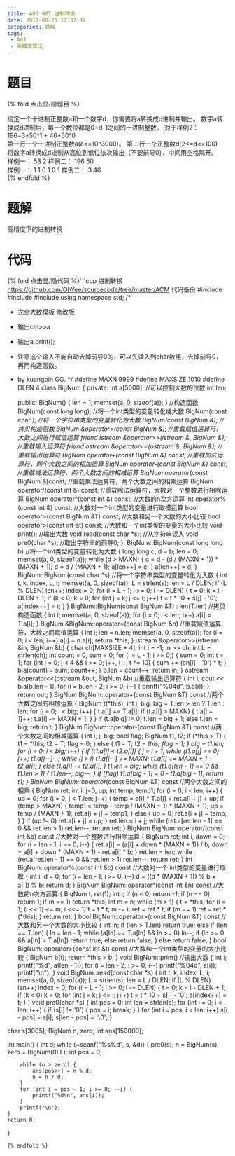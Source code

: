 ```yaml
---
title: AOJ 907.进制转换
date: 2017-08-25 17:37:09
categories: 题解
tags:
 - AOJ
 - 高精度算法
---
```


# 题目

{% fold 点击显/隐题目 %}
<div class="oj"><div class="part" title="Description">
给定一个十进制正整数a和一个数字d，你需要将a转换成d进制并输出。
数字a转换成d进制后，每一个数位都是0~d-1之间的十进制整数。
对于样例2：
196=3*50^1 + 46*50^0

</div><div class="part" title="Input">
第一行一个十进制正整数a(a&lt;=10^3000)。
第二行一个正整数d(2&lt;=d&lt;=100)

</div><div class="part" title="Output">
将数字a转换成d进制从高位到低位依次输出（不要前导0），中间用空格隔开。

</div><div class="samp"><div class="clear"></div><div class="input part" title="Sample Input">
样例一：
53
2
样例二：
196
50

</div><div class="output part" title="Sample Output">
样例一：
1
1
0
1
0
1
样例二：
3
46

</div><div class="clear"></div></div></div>
{% endfold %}

<!--more-->
# 题解
高精度下的进制转换  

# 代码
{% fold 点击显/隐代码 %}```cpp 进制转换 https://github.com/OhYee/sourcecode/tree/master/ACM 代码备份
#include <cstdio>
#include <cstring>
#include <iostream>
using namespace std;
/*
* 完全大数模板 修改版
* 输出cin>>a
* 输出a.print();
* 注意这个输入不能自动去掉前导0的，可以先读入到char数组，去掉前导0，再用构造函数。
* by kuangbin GG.
*/
#define MAXN 9999
#define MAXSIZE 1010
#define DLEN 4
class BigNum {
  private:
    int a[5000]; //可以控制大数的位数
    int len;

  public:
    BigNum() {
        len = 1;
        memset(a, 0, sizeof(a));
    }                        //构造函数
    BigNum(const long long); //将一个int类型的变量转化成大数
    BigNum(const char *);    //将一个字符串类型的变量转化为大数
    BigNum(const BigNum &);  //拷贝构造函数
    BigNum &operator=(const BigNum &); //重载赋值运算符，大数之间进行赋值运算
    friend istream &operator>>(istream &, BigNum &); //重载输入运算符
    friend ostream &operator<<(ostream &, BigNum &); //重载输出运算符
    BigNum
    operator+(const BigNum &) const; //重载加法运算符，两个大数之间的相加运算
    BigNum
    operator-(const BigNum &) const; //重载减法运算符，两个大数之间的相减运算
    BigNum
    operator*(const BigNum &)const; //重载乘法运算符，两个大数之间的相乘运算
    BigNum
    operator/(const int &) const; //重载除法运算符，大数对一个整数进行相除运算
    BigNum operator^(const int &) const; //大数的n次方运算
    int operator%(const int &) const; //大数对一个int类型的变量进行取模运算
    bool operator>(const BigNum &T) const; //大数和另一个大数的大小比较
    bool operator>(const int &t) const; //大数和一个int类型的变量的大小比较
    void print();                       //输出大数
    void read(const char *s);           //从字符串读入
    void pre0(char *s);                 //取出字符串的前导0;
};
BigNum::BigNum(const long long b) //将一个int类型的变量转化为大数
{
    long long c, d = b;
    len = 0;
    memset(a, 0, sizeof(a));
    while (d > MAXN) {
        c = d - (d / (MAXN + 1)) * (MAXN + 1);
        d = d / (MAXN + 1);
        a[len++] = c;
    }
    a[len++] = d;
}
BigNum::BigNum(const char *s) //将一个字符串类型的变量转化为大数
{
    int t, k, index, L, i;
    memset(a, 0, sizeof(a));
    L = strlen(s);
    len = L / DLEN;
    if (L % DLEN)
        len++;
    index = 0;
    for (i = L - 1; i >= 0; i -= DLEN) {
        t = 0;
        k = i - DLEN + 1;
        if (k < 0)
            k = 0;
        for (int j = k; j <= i; j++)
            t = t * 10 + s[j] - '0';
        a[index++] = t;
    }
}
BigNum::BigNum(const BigNum &T)
    : len(T.len) //拷贝构造函数
{
    int i;
    memset(a, 0, sizeof(a));
    for (i = 0; i < len; i++)
        a[i] = T.a[i];
}
BigNum &BigNum::operator=(const BigNum &n) //重载赋值运算符，大数之间赋值运算
{
    int i;
    len = n.len;
    memset(a, 0, sizeof(a));
    for (i = 0; i < len; i++)
        a[i] = n.a[i];
    return *this;
}
istream &operator>>(istream &in, BigNum &b) {
    char ch[MAXSIZE * 4];
    int i = -1;
    in >> ch;
    int L = strlen(ch);
    int count = 0, sum = 0;
    for (i = L - 1; i >= 0;) {
        sum = 0;
        int t = 1;
        for (int j = 0; j < 4 && i >= 0; j++, i--, t *= 10) {
            sum += (ch[i] - '0') * t;
        }
        b.a[count] = sum;
        count++;
    }
    b.len = count++;
    return in;
}
ostream &operator<<(ostream &out, BigNum &b) //重载输出运算符
{
    int i;
    cout << b.a[b.len - 1];
    for (i = b.len - 2; i >= 0; i--) {
        printf("%04d", b.a[i]);
    }
    return out;
}
BigNum BigNum::operator+(const BigNum &T) const //两个大数之间的相加运算
{
    BigNum t(*this);
    int i, big;
    big = T.len > len ? T.len : len;
    for (i = 0; i < big; i++) {
        t.a[i] += T.a[i];
        if (t.a[i] > MAXN) {
            t.a[i + 1]++;
            t.a[i] -= MAXN + 1;
        }
    }
    if (t.a[big] != 0)
        t.len = big + 1;
    else
        t.len = big;
    return t;
}
BigNum BigNum::operator-(const BigNum &T) const //两个大数之间的相减运算
{
    int i, j, big;
    bool flag;
    BigNum t1, t2;
    if (*this > T) {
        t1 = *this;
        t2 = T;
        flag = 0;
    } else {
        t1 = T;
        t2 = *this;
        flag = 1;
    }
    big = t1.len;
    for (i = 0; i < big; i++) {
        if (t1.a[i] < t2.a[i]) {
            j = i + 1;
            while (t1.a[j] == 0)
                j++;
            t1.a[j--]--;
            while (j > i)
                t1.a[j--] += MAXN;
            t1.a[i] += MAXN + 1 - t2.a[i];
        } else
            t1.a[i] -= t2.a[i];
    }
    t1.len = big;
    while (t1.a[len - 1] == 0 && t1.len > 1) {
        t1.len--;
        big--;
    }
    if (flag)
        t1.a[big - 1] = 0 - t1.a[big - 1];
    return t1;
}
BigNum BigNum::operator*(const BigNum &T) const //两个大数之间的相乘
{
    BigNum ret;
    int i, j=0, up;
    int temp, temp1;
    for (i = 0; i < len; i++) {
        up = 0;
        for (j = 0; j < T.len; j++) {
            temp = a[i] * T.a[j] + ret.a[i + j] + up;
            if (temp > MAXN) {
                temp1 = temp - temp / (MAXN + 1) * (MAXN + 1);
                up = temp / (MAXN + 1);
                ret.a[i + j] = temp1;
            } else {
                up = 0;
                ret.a[i + j] = temp;
            }
        }
        if (up != 0)
            ret.a[i + j] = up;
    }
    ret.len = i + j;
    while (ret.a[ret.len - 1] == 0 && ret.len > 1)
        ret.len--;
    return ret;
}
BigNum BigNum::operator/(const int &b) const //大数对一个整数进行相除运算
{
    BigNum ret;
    int i, down = 0;
    for (i = len - 1; i >= 0; i--) {
        ret.a[i] = (a[i] + down * (MAXN + 1)) / b;
        down = a[i] + down * (MAXN + 1) - ret.a[i] * b;
    }
    ret.len = len;
    while (ret.a[ret.len - 1] == 0 && ret.len > 1)
        ret.len--;
    return ret;
}
int BigNum::operator%(const int &b) const //大数对一个 int类型的变量进行取模
{
    int i, d = 0;
    for (i = len - 1; i >= 0; i--)
        d = ((d * (MAXN + 1)) % b + a[i]) % b;
    return d;
}
BigNum BigNum::operator^(const int &n) const //大数的n次方运算
{
    BigNum t, ret(1);
    int i;
    if (n < 0)
        return -1;
    if (n == 0)
        return 1;
    if (n == 1)
        return *this;
    int m = n;
    while (m > 1) {
        t = *this;
        for (i = 1; (i << 1) <= m; i <<= 1)
            t = t * t;
        m -= i;
        ret = ret * t;
        if (m == 1)
            ret = ret * (*this);
    }
    return ret;
}
bool BigNum::operator>(const BigNum &T) const //大数和另一个大数的大小比较
{
    int ln;
    if (len > T.len)
        return true;
    else if (len == T.len) {
        ln = len - 1;
        while (a[ln] == T.a[ln] && ln >= 0)
            ln--;
        if (ln >= 0 && a[ln] > T.a[ln])
            return true;
        else
            return false;
    } else
        return false;
}
bool BigNum::operator>(const int &t) const //大数和一个int类型的变量的大小比较
{
    BigNum b(t);
    return *this > b;
}
void BigNum::print() //输出大数
{
    int i;
    printf("%d", a[len - 1]);
    for (i = len - 2; i >= 0; i--)
        printf("%04d", a[i]);
    printf("\n");
}
void BigNum::read(const char *s) {
    int t, k, index, L, i;
    memset(a, 0, sizeof(a));
    L = strlen(s);
    len = L / DLEN;
    if (L % DLEN)
        len++;
    index = 0;
    for (i = L - 1; i >= 0; i -= DLEN) {
        t = 0;
        k = i - DLEN + 1;
        if (k < 0)
            k = 0;
        for (int j = k; j <= i; j++)
            t = t * 10 + s[j] - '0';
        a[index++] = t;
    }
}
void pre0(char *s) {
    int pos = 0;
    int len = strlen(s);
    for (int i = 0; i < len; i++) {
        if (s[i] != '0') {
            pos = i;
            break;
        }
    }
    for (int i = pos; i < len; i++)
        s[i - pos] = s[i];
    s[len - pos] = '\0';
}

char s[3005];
BigNum n, zero;
int ans[150000];

int main() {
    int d;
    while (~scanf("%s%d", s, &d)) {
        pre0(s);
        n = BigNum(s);
        zero = BigNum(0LL);
        int pos = 0;

        while (n > zero) {
            ans[pos++] = n % d;
            n = n / d;
        }
        for (int i = pos - 1; i >= 0; --i) {
            printf("%d\n", ans[i]);
        }
        printf("\n");
    }
    return 0;
}
```
{% endfold %}